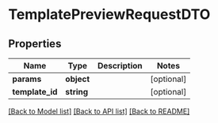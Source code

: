 # TemplatePreviewRequestDTO

## Properties
Name | Type | Description | Notes
------------ | ------------- | ------------- | -------------
**params** | **object** |  | [optional] 
**template_id** | **string** |  | [optional] 

[[Back to Model list]](../README.md#documentation-for-models) [[Back to API list]](../README.md#documentation-for-api-endpoints) [[Back to README]](../README.md)


